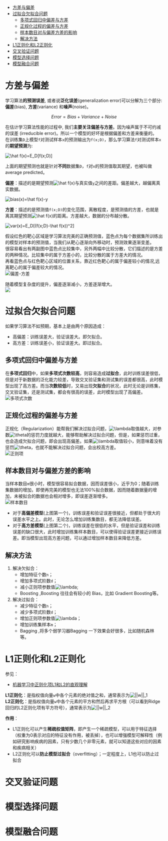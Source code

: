 * [方差与偏差](#方差与偏差)
* [过拟合欠拟合问题](#过拟合欠拟合问题)
    * [多项式回归中偏差与方差](#多项式回归中偏差与方差)
    * [正规化过程的偏差与方差](#正规化过程的偏差与方差)
    * [样本数目对与偏差方差的影响](#样本数目对与偏差方差的影响)
    * [解决方法](#解决方法)
* [L1正则化和L2正则化](#l1正则化和l2正则化)
* [交叉验证问题](#交叉验证问题)
* [模型选择问题](#模型选择问题)
* [模型融合问题](#模型融合问题)

# 方差与偏差
学习算法**的预测误差**, 或者说**泛化误差**(generalization error)可以分解为三个部分: **偏差**(bias), **方差**(variance) 和**噪声**(noise)。

```math
Error = Bias + Variance + Noise
```
在估计学习算法性能的过程中, 我们**主要关注偏差与方差**。因为噪声属于不可约减的误差 (irreducible error)。所以一个模型的好坏是根据偏差和方差来衡量的。   
在训练集`D`上模型`f`对测试样本`x`的预测输出为`f(x;D)`，那么学习算法`f`对测试样本`x`的**期望预测**为:   

<!--

```math
\hat f(x)=E_D[f(x;D)]
```

-->

<img src="https://latex.codecogs.com/png.latex?\hat&space;f(x)=E_D[f(x;D)]" title="\hat f(x)=E_D[f(x;D)]" />

上面的期望预测也就是针对**不同**数据集`D`，`f`对`x`的预测值取其期望，也被叫做 average predicted。    

**偏差**：描述的是期望预测<img src="https://latex.codecogs.com/png.latex?\inline&space;\hat&space;f(x)" title="\hat f(x)" /><!--`$\hat f(x)$`-->与真实值`y`之间的差距。偏差越大，越偏离真实数据。

<!--

```math
bias(x)=\hat f(x)-y
```

-->

<img src="https://latex.codecogs.com/png.latex?bias(x)=\hat&space;f(x)-y" title="bias(x)=\hat f(x)-y" />

**方差**：描述的是预测值`f(x;D)`的变化范围，离散程度，是预测值的方差，也就是离其期望预测<img src="https://latex.codecogs.com/png.latex?\inline&space;\hat&space;f(x)" title="\hat f(x)" /><!--`$\hat f(x)$`-->的距离。方差越大，数据的分布越分散。    

<!--

```math
var(x)=E_D[(f(x;D)-\hat f(x))^2]
```

-->

<img src="https://latex.codecogs.com/png.latex?var(x)=E_D[(f(x;D)-\hat&space;f(x))^2]" title="var(x)=E_D[(f(x;D)-\hat f(x))^2]" />

假设红色的靶心区域是学习算法完美的正确预测值，蓝色点为每个数据集所训练出的模型对样本的预测值，当我们从靶心逐渐向外移动时，预测效果逐渐变差。       
很容易看出有两副图中蓝色点比较集中，另外两幅中比较分散，它们描述的是方差的两种情况。比较集中的属于方差小的，比较分散的属于方差大的情况。   
再看蓝色点与红色靶心区域的位置关系，靠近红色靶心的属于偏差较小的情况,远离靶心的属于偏差较大的情况。     
![偏差-方差](https://raw.githubusercontent.com/Andr-Robot/iMarkdownPhotos/master/Res/bulls-eye-label-diagram.png)     

随着模型复杂度的提升，偏差逐渐减小，方差逐渐增大。   
![](https://raw.githubusercontent.com/Andr-Robot/iMarkdownPhotos/master/Res/bias-variance-model-complexity.png)

# 过拟合欠拟合问题
如果学习算法不如预期，基本上是由两个原因造成：
- 高偏差：训练误差大，验证误差大。即欠拟合。
- 高方差：训练误差小，验证误差大。即过拟合。

## 多项式回归中偏差与方差
在**多项式回归**中，如果**多项式次数较高**，则容易造成**过拟合**，此时训练误差很低，但是对于新数据的泛化能力较差，导致交叉验证集和测试集的误差都很高，此时模型出现了高方差。而当**次数较低**时，又易出现**欠拟合**的状况，此时无论是训练集，交叉验证集，还是测试集，都会有很高的误差，此时模型出现了高偏差。    
![多项式次数](https://raw.githubusercontent.com/Andr-Robot/iMarkdownPhotos/master/Res/%E5%A4%9A%E9%A1%B9%E5%BC%8F%E5%9B%9E%E5%BD%92%E7%9A%84%E5%81%8F%E5%B7%AE%E6%96%B9%E5%B7%AE.png)

## 正规化过程的偏差与方差
正规化（Regularization）能帮我们解决过拟合问题，<img src="https://latex.codecogs.com/png.latex?\inline&space;\lambda" title="\lambda" /><!--`$\lambda$`-->取值越大，对参数<img src="https://latex.codecogs.com/png.latex?\inline&space;\theta" title="\theta" /><!--`$\theta$`-->的惩罚力度就越大，能够帮助解决过拟合问题，但是，如果惩罚过重，也会造成欠拟合问题，即会出现高偏差。如果<img src="https://latex.codecogs.com/png.latex?\inline&space;\lambda" title="\lambda" /><!--`$\lambda$`-->取值较小，则意味着没有惩罚<img src="https://latex.codecogs.com/png.latex?\inline&space;\theta" title="\theta" /><!--`$\theta$`-->，也就不能解决过拟合问题，会出校高方差。   
![正则项](https://raw.githubusercontent.com/Andr-Robot/iMarkdownPhotos/master/Res/%E6%AD%A3%E5%88%99%E9%A1%B9%E7%9A%84%E5%BD%B1%E5%93%8D.png)

## 样本数目对与偏差方差的影响
当样本数目`m`很小时，模型很容易拟合数据，因而误差很小，近乎为0；随着训练集数据的增加，即使再完美的模型也无法100%拟合数据，因而随着数据量的增加，未被拟合的数据也会相对增多，即误差逐渐增多。   
![样本数目](https://raw.githubusercontent.com/Andr-Robot/iMarkdownPhotos/master/Res/overfitting-and-underfitting.png)    

- 对于**高偏差模型**(上图第一个)，训练误差和验证误差很接近，但都处于很大的误差水平之上。此时，无论怎么增加训练集数目，都无法降低误差。
- 对于**高方差模型**(上图第二个)，训练误差在很低的水平，但是验证误差和训练误差的缺口很大，此时增加训练集样本数目，可以使得验证误差更接近训练误差。即当模型出现高方差问题，可以通过增加样本数目来降低方差。

## 解决方法
1. 解决欠拟合：
    - 增加特征个数`n`；
    - 增加多项式阶数`d`；
    - 减小正则项参数值<img src="https://latex.codecogs.com/png.latex?\inline&space;\lambda" title="\lambda" /><!--`$\lambda$`-->;
    - Boosting ,Boosting 往往会有较小的 Bias，比如 Gradient Boosting等。
2. 解决过拟合：
    - 减少特征个数`n`；
    - 减少多项式阶数`d`；
    - 增加正则项参数值<img src="https://latex.codecogs.com/png.latex?\inline&space;\lambda" title="\lambda" /><!--`$\lambda$`-->；
    - 增加训练集样本`m`；
    - Bagging ,将多个弱学习器Bagging 一下效果会好很多，比如随机森林等。

# L1正则化和L2正则化
参见：  
- [机器学习中正则化项L1和L2的直观理解](https://blog.csdn.net/jinping_shi/article/details/52433975)    

**L1正则化**：是指权值向量`w`中各个元素的绝对值之和，通常表示为<img src="https://latex.codecogs.com/png.latex?\inline&space;||w||_1" title="||w||_1" /><!--`$||w||_1$`-->   
**L2正则化**：是指权值向量`w`中各个元素的平方和然后再求平方根（可以看到Ridge回归的L2正则化项有平方符号），通常表示为<img src="https://latex.codecogs.com/png.latex?\inline&space;||w||_2" title="||w||_2" /><!--`$||w||_2$`-->

**作用**：
- L1正则化可以产生**稀疏权值矩阵**，即产生一个稀疏模型，可以用于特征选择（权重为0表示对应的特征没有作用，被丢掉），也可以增强模型可解释性（例如研究影响疾病的因素，只有少数几个非零元素，就可以知道这些对应的因素和疾病相关）
- L2正则化可以**防止模型过拟合**（overfitting）；一定程度上，L1也可以防止过拟合

# 交叉验证问题

# 模型选择问题

# 模型融合问题